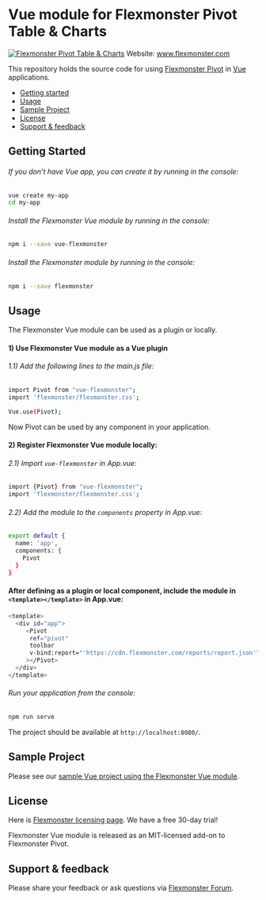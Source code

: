 # Vue module for Flexmonster Pivot Table & Charts 
[![Flexmonster Pivot Table & Charts](https://s3.amazonaws.com/flexmonster/github/fm-github-cover.png)](https://flexmonster.com)
Website: www.flexmonster.com

This repository holds the source code for using [Flexmonster Pivot](https://www.flexmonster.com/) in [Vue](https://vuejs.org/) applications. 

* [Getting started](#getting-started)
* [Usage](#usage)
* [Sample Project](#sample-project)
* [License](#license)
* [Support & feedback](#support-feedback)



## <a name="getting-started"></a>Getting Started ##

###### If you don’t have Vue app, you can create it by running in the console:

```bash
vue create my-app
cd my-app
```


###### Install the Flexmonster Vue module by running in the console:

```bash
npm i --save vue-flexmonster
```


###### Install the Flexmonster module by running in the console:

```bash
npm i --save flexmonster
```


## <a name="usage"></a>Usage ##

The Flexmonster Vue module can be used as a plugin or locally.


#### 1) Use Flexmonster Vue module as a Vue plugin

###### 1.1) Add the following lines to the main.js file:

```bash
import Pivot from "vue-flexmonster";
import 'flexmonster/flexmonster.css';

Vue.use(Pivot);
```

Now Pivot can be used by any component in your application.


#### 2) Register Flexmonster Vue module locally:

###### 2.1) Import `vue-flexmonster` in App.vue:

```bash
import {Pivot} from "vue-flexmonster";
import 'flexmonster/flexmonster.css';

```


###### 2.2) Add the module to the `components` property in App.vue:

```bash
export default {
  name: 'app',
  components: {
    Pivot
  }
}

```


#### After defining as a plugin or local component, include the module in `<template></template>` in App.vue:

```bash
<template>
  <div id="app">
     <Pivot
      ref="pivot"
      toolbar
      v-bind:report="'https://cdn.flexmonster.com/reports/report.json'"
     ></Pivot>
  </div>
</template>

```


###### Run your application from the console:

```bash
npm run serve
```


The project should be available at `http://localhost:8080/`.


## <a name="sample-project"></a>Sample Project ##

Please see our [sample Vue project using the Flexmonster Vue module](https://github.com/flexmonster/pivot-vue).


## <a name="license"></a>License ##

Here is [Flexmonster licensing page](https://www.flexmonster.com/pivot-table-editions-and-pricing/). We have a free 30-day trial! 

Flexmonster Vue module is released as an MIT-licensed add-on to Flexmonster Pivot.


## <a name="support-feedback"></a>Support & feedback ##

Please share your feedback or ask questions via [Flexmonster Forum](https://www.flexmonster.com/forum/).
